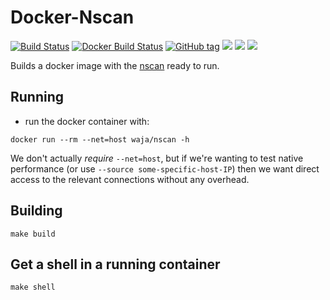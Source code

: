 # Docker-Nscan

[![Build Status](https://travis-ci.org/Cyconet/docker-nscan.svg?branch=development)](https://travis-ci.org/Cyconet/docker-nscan)
[![Docker Build Status](https://img.shields.io/docker/build/waja/nscan.svg)](https://hub.docker.com/r/waja/nscan/)
[![GitHub tag](https://img.shields.io/github/tag/Cyconet/docker-nscan.svg)](https://github.com/Cyconet/docker-nscan/tags)
[![](https://img.shields.io/docker/pulls/waja/nscan.svg)](https://hub.docker.com/r/waja/nscan/)
[![](https://img.shields.io/docker/stars/waja/nscan.svg)](https://hub.docker.com/r/waja/nscan/)
[![](https://img.shields.io/docker/automated/waja/nscan.svg)](https://hub.docker.com/r/waja/nscan/)

Builds a docker image with the [nscan](https://github.com/OffensivePython/Nscan) ready to run.

Running
-------

- run the docker container with:

```
docker run --rm --net=host waja/nscan -h
```

We don't actually _require_ `--net=host`, but if we're wanting to test native performance (or use `--source some-specific-host-IP`) then we want direct access to the relevant connections without any overhead.

Building
--------

```
make build
```

Get a shell in a running container
----------------------------------

```
make shell
```
